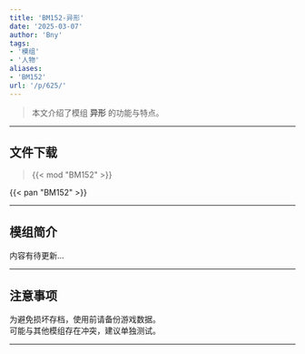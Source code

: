 ```yaml
---
title: 'BM152-异形'
date: '2025-03-07'
author: 'Bny'
tags:
- '模组'
- '人物'
aliases:
- 'BM152'
url: '/p/625/'
---
```


> 本文介绍了模组 **异形** 的功能与特点。

---

## 文件下载  

> {{< mod "BM152" >}}  

{{< pan "BM152" >}}  

---

## 模组简介

>  
内容有待更新...  

---

## 注意事项

>  
为避免损坏存档，使用前请备份游戏数据。  
可能与其他模组存在冲突，建议单独测试。  

---

